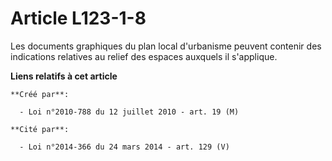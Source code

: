 # Article L123-1-8

Les documents graphiques du plan local d'urbanisme peuvent contenir des  indications relatives au relief des espaces auxquels
il s'applique.

**Liens relatifs à cet article**

	**Créé par**:

	  - Loi n°2010-788 du 12 juillet 2010 - art. 19 (M)

	**Cité par**:

	  - Loi n°2014-366 du 24 mars 2014 - art. 129 (V)
